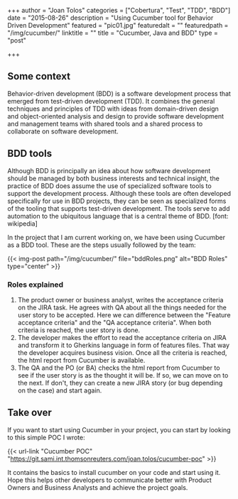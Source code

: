 +++
author = "Joan Tolos"
categories = ["Cobertura", "Test", "TDD", "BDD"]
date = "2015-08-26"
description = "Using Cucumber tool for Behavior Driven Development"
featured = "pic01.jpg"
featuredalt = ""
featuredpath = "/img/cucumber/"
linktitle = ""
title = "Cucumber, Java and BDD"
type = "post"

+++

## Some context

Behavior-driven development (BDD) is a software development process that emerged from test-driven development (TDD). It combines the general techniques and principles of TDD with ideas from domain-driven design and object-oriented analysis and design to provide software development and management teams with shared tools and a shared process to collaborate on software development.

## BDD tools

Although BDD is principally an idea about how software development should be managed by both business interests and technical insight, the practice of BDD does assume the use of specialized software tools to support the development process. Although these tools are often developed specifically for use in BDD projects, they can be seen as specialized forms of the tooling that supports test-driven development. The tools serve to add automation to the ubiquitous language that is a central theme of BDD. [font: wikipedia]
 
In the project that I am current working on, we have been using Cucumber as a BDD tool. These are the steps usually followed by the team:

{{< img-post path="/img/cucumber/" file="bddRoles.png" alt="BDD Roles" type="center" >}}

### Roles explained

1. The product owner or business analyst, writes the acceptance criteria on the JIRA task. He agrees with QA about all the things needed for the user story to be accepted. Here we can difference between the "Feature acceptance criteria" and the "QA acceptance criteria". When both criteria is reached, the user story is done.
1. The developer makes the effort to read the acceptance criteria on JIRA and transform it to Gherkins language in form of features files. That way the developer acquires business vision. Once all the criteria is reached, the html report from Cucumber is available.
1. The QA and the PO (or BA) checks the html report from Cucumber to see if the user story is as the thought it will be. If so, we can move on to the next. If don't, they can create a new JIRA story (or bug depending on the case) and start again.

## Take over

If you want to start using Cucumber in your project, you can start by looking to this simple POC I wrote:
 
{{< url-link "Cucumber POC" "https://git.sami.int.thomsonreuters.com/joan.tolos/cucumber-poc" >}}
 
It contains the basics to install cucumber on your code and start using it. Hope this helps other developers to communicate better with Product Owners and Business Analysts and achieve the project goals.